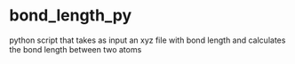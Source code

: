# bond_length_py

python script that takes as input an xyz file with bond length and calculates the bond length between two atoms
